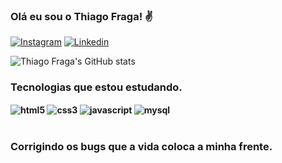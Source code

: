 ### Olá eu sou o Thiago Fraga! ✌️
[![Instagram](https://img.shields.io/badge/Instagram-E4405F?style=for-the-badge&logo=instagram&logoColor=white
)](https://www.instagram.com/1thiagofraga/)
[![Linkedin](https://img.shields.io/badge/LinkedIn-0077B5?style=for-the-badge&logo=linkedin&logoColor=white
)](https://www.linkedin.com/in/thiago-fraga-413696180/)

![Thiago Fraga's GitHub stats](https://github-readme-stats.vercel.app/api?username=devthiagofraga&show_icons=true&theme=radical)

### Tecnologias que estou estudando.

<div style="display: inlin_block" ><b/r>
    <img align="center" alt="html5" src="https://img.shields.io/badge/HTML5-E34F26?style=for-the-badge&logo=html5&logoColor=white"/>
    <img align="center" alt="css3" src="https://img.shields.io/badge/CSS3-1572B6?style=for-the-badge&logo=css3&logoColor=white"/>
    <img align="center" alt="javascript" src="https://img.shields.io/badge/JavaScript-F7DF1E?style=for-the-badge&logo=javascript&logoColor=black"/>
    <img align="center" alt="mysql" src="https://img.shields.io/badge/MySQL-00000F?style=for-the-badge&logo=mysql&logoColor=white"/>

</div><br/>

### Corrigindo os bugs que a vida coloca a minha frente.
